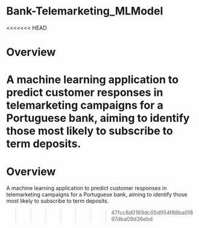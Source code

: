 # Bank-Telemarketing_MLModel
<<<<<<< HEAD
# Overview
A machine learning application to predict customer responses in telemarketing campaigns for a Portuguese bank, aiming to identify those most likely to subscribe to term deposits. 
=======
# Overview 
A machine learning application to predict customer responses in telemarketing campaigns for a Portuguese bank, aiming to identify those most likely to subscribe to term deposits.
>>>>>>> 47fcc8d0169dc05d954f88ba0f897dba09d36ebd
